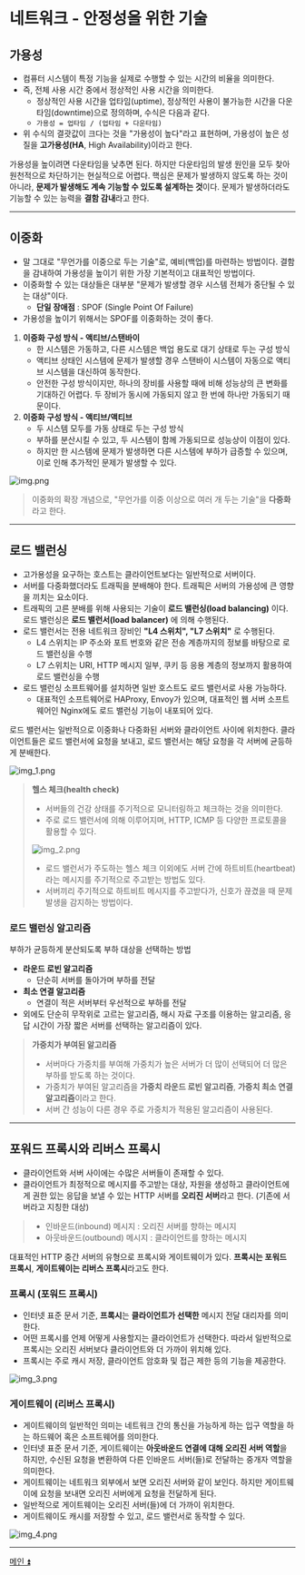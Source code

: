 # 네트워크 - 안정성을 위한 기술

## 가용성

- 컴퓨터 시스템이 특정 기능을 실제로 수행할 수 있는 시간의 비율을 의미한다.
- 즉, 전체 사용 시간 중에서 정상적인 사용 시간을 의미한다.
  - 정상적인 사용 시간을 업타임(uptime), 정상적인 사용이 불가능한 시간을 다운타임(downtime)으로 정의하며, 수식은 다음과 같다.
  - `가용성 = 업타임 / (업타임 + 다운타임)`
- 위 수식의 결괏값이 크다는 것을 "가용성이 높다"라고 표현하며, 가용성이 높은 성질을 **고가용성(HA**, High Availability)이라고 한다.

가용성을 높이려면 다운타임을 낮추면 된다. 하지만 다운타임의 발생 원인을 모두 찾아 원천적으로 차단하기는 현실적으로 어렵다.
핵심은 문제가 발생하지 않도록 하는 것이 아니라, **문제가 발생해도 계속 기능할 수 있도록 설계하는 것**이다. 문제가 발생하더라도 기능할 수 있는
능력을 **결함 감내**라고 한다. 

---

## 이중화

- 말 그대로 "무언가를 이중으로 두는 기술"로, 예비(백업)를 마련하는 방법이다. 결함을 감내하여 가용성을 높이기 위한 가장 기본적이고 대표적인 방법이다.
- 이중화할 수 있는 대상들은 대부분 "문제가 발생할 경우 시스템 전체가 중단될 수 있는 대상"이다.
  - **단일 장애점** : SPOF (Single Point Of Failure)
- 가용성을 높이기 위해서는 SPOF를 이중화하는 것이 좋다.

1. **이중화 구성 방식 - 액티브/스탠바이**
   - 한 시스템은 가동하고, 다른 시스템은 백업 용도로 대기 상태로 두는 구성 방식
   - 액티브 상태인 시스템에 문제가 발생할 경우 스탠바이 시스템이 자동으로 액티브 시스템을 대신하여 동작한다.
   - 안전한 구성 방식이지만, 하나의 장비를 사용할 때에 비해 성능상의 큰 변화를 기대하긴 어렵다. 두 장비가 동시에 가동되지 않고 한 번에 
        하나만 가동되기 때문이다.
2. **이중화 구성 방식 - 액티브/액티브**
   - 두 시스템 모두를 가동 상태로 두는 구성 방식
   - 부하를 분산시킬 수 있고, 두 시스템이 함께 가동되므로 성능상이 이점이 있다.
   - 하지만 한 시스템에 문제가 발생하면 다른 시스템에 부하가 급증할 수 있으며, 이로 인해 추가적인 문제가 발생할 수 있다.

![img.png](image/img.png)

> 이중화의 확장 개념으로, "무언가를 이중 이상으로 여러 개 두는 기술"을 **다중화**라고 한다.

---

## 로드 밸런싱

- 고가용성을 요구하는 호스트는 클라이언트보다는 일반적으로 서버이다.
- 서버를 다중화했더라도 트래픽을 분배해야 한다. 트래픽은 서버의 가용성에 큰 영향을 끼치는 요소이다.
- 트래픽의 고른 분배를 위해 사용되는 기술이 **로드 밸런싱(load balancing)** 이다. 로드 밸런싱은 **로드 밸런서(load balancer)** 에 의해 수행된다.
- 로드 밸런서는 전용 네트워크 장비인 **"L4 스위치", "L7 스위치"** 로 수행된다.
  - L4 스위치는 IP 주소와 포트 번호와 같은 전송 계층까지의 정보를 바탕으로 로드 밸런싱을 수행
  - L7 스위치는 URI, HTTP 메시지 일부, 쿠키 등 응용 계층의 정보까지 활용하여 로드 밸런싱을 수행
- 로드 밸런싱 소프트웨어를 설치하면 일반 호스트도 로드 밸런서로 사용 가능하다.
  - 대표적인 소프트웨어로 HAProxy, Envoy가 있으며, 대표적인 웹 서버 소프트웨어인 Nginx에도 로드 밸런싱 기능이 내포되어 있다.

로드 밸런서는 일반적으로 이중화나 다중화된 서버와 클라이언트 사이에 위치한다. 클라이언트들은 로드 밸런서에 요청을 보내고, 로드 밸런서는
해당 요청을 각 서버에 균등하게 분배한다.

![img_1.png](image/img_1.png)

> **헬스 체크(health check)**
> 
> - 서버들의 건강 상태를 주기적으로 모니터링하고 체크하는 것을 의미한다.
> - 주로 로드 밸런서에 의해 이루어지며, HTTP, ICMP 등 다양한 프로토콜을 활용할 수 있다.
> 
> ![img_2.png](image/img_2.png)
> 
> - 로드 밸런서가 주도하는 헬스 체크 이외에도 서버 간에 하트비트(heartbeat)라는 메시지를 주기적으로 주고받는 방법도 있다.
> - 서버끼리 주기적으로 하트비트 메시지를 주고받다가, 신호가 끊겼을 때 문제 발생을 감지하는 방법이다.

### 로드 밸런싱 알고리즘

부하가 균등하게 분산되도록 부하 대상을 선택하는 방법

- **라운드 로빈 알고리즘**
  - 단순히 서버를 돌아가며 부하를 전달
- **최소 연결 알고리즘**
  - 연결이 적은 서버부터 우선적으로 부하를 전달
- 외에도 단순히 무작위로 고르는 알고리즘, 해시 자료 구조를 이용하는 알고리즘, 응답 시간이 가장 짧은 서버를 선택하는 알고리즘이 있다.

> **가중치가 부여된 알고리즘**
> 
> - 서버마다 가중치를 부여해 가중치가 높은 서버가 더 많이 선택되어 더 많은 부하를 받도록 하는 것이다.
> - 가중치가 부여된 알고리즘을 **가중치 라운드 로빈 알고리즘**, **가중치 최소 연결 알고리즘**이라고 한다.
> - 서버 간 성능이 다른 경우 주로 가중치가 적용된 알고리즘이 사용된다.

---

## 포워드 프록시와 리버스 프록시

- 클라이언트와 서버 사이에는 수많은 서버들이 존재할 수 있다.
- 클라이언트가 최정적으로 메시지를 주고받는 대상, 자원을 생성하고 클라이언트에게 권한 있는 응답을 보낼 수 있는 HTTP 서버를 **오리진 서버**라고 한다.
  (기존에 서버라고 지칭한 대상)

> - 인바운드(inbound) 메시지 : 오리진 서버를 향하는 메시지
> - 아웃바운드(outbound) 메시지 : 클라이언트를 향하는 메시지

대표적인 HTTP 중간 서버의 유형으로 프록시와 게이트웨이가 있다. **프록시는 포워드 프록시**, **게이트웨이는 리버스 프록시**라고도 한다.

### 프록시 (포워드 프록시)

- 인터넷 표준 문서 기준, **프록시**는 **클라이언트가 선택한** 메시지 전달 대리자를 의미한다.
- 어떤 프록시를 언제 어떻게 사용할지는 클라이언트가 선택한다. 따라서 일반적으로 프록시는 오리진 서버보다 클라이언트와 더 가까이 위치해 있다.
- 프록시는 주로 캐시 저장, 클라이언트 암호화 및 접근 제한 등의 기능을 제공한다.

![img_3.png](image/img_3.png)

### 게이트웨이 (리버스 프록시)

- 게이트웨이의 일반적인 의미는 네트워크 간의 통신을 가능하게 하는 입구 역할을 하는 하드웨어 혹은 소프트웨어를 의미한다.
- 인터넷 표준 문서 기준, 게이트웨이는 **아웃바운드 연결에 대해 오리진 서버 역할**을 하지만, 수신된 요청을 변환하여 다른 인바운드 서버(들)로 
전달하는 중개자 역할을 의미한다.
- 게이트웨이는 네트워크 외부에서 보면 오리진 서버와 같이 보인다. 하지만 게이트웨이에 요청을 보내면 오리진 서버에게 요청을 전달하게 된다.
- 일반적으로 게이트웨이는 오리진 서버(들)에 더 가까이 위치한다.
- 게이트웨이도 캐시를 저장할 수 있고, 로드 밸런서로 동작할 수 있다.

![img_4.png](image/img_4.png)

---

[메인 ⏫](https://github.com/genesis12345678/TIL/blob/main/cs/network/Main.md)